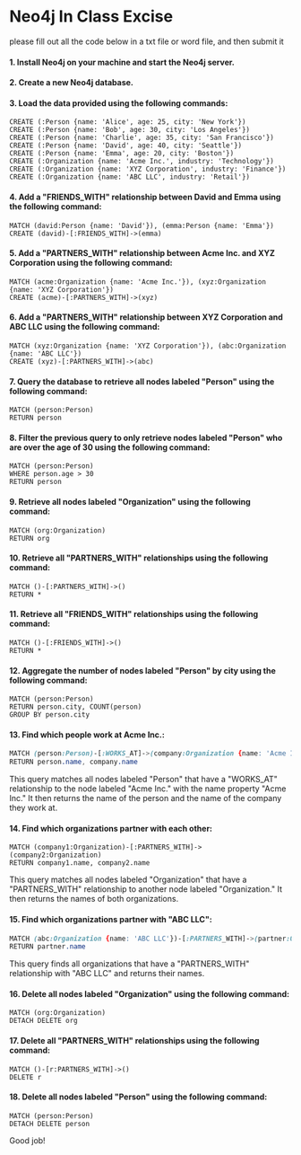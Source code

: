 # Neo4j In Class Excise
please fill out all the code below in a txt file or word file, and then submit it

#### 1. Install Neo4j on your machine and start the Neo4j server.

#### 2. Create a new Neo4j database.

#### 3. Load the data provided using the following commands:
```
CREATE (:Person {name: 'Alice', age: 25, city: 'New York'})
CREATE (:Person {name: 'Bob', age: 30, city: 'Los Angeles'})
CREATE (:Person {name: 'Charlie', age: 35, city: 'San Francisco'})
CREATE (:Person {name: 'David', age: 40, city: 'Seattle'})
CREATE (:Person {name: 'Emma', age: 20, city: 'Boston'})
CREATE (:Organization {name: 'Acme Inc.', industry: 'Technology'})
CREATE (:Organization {name: 'XYZ Corporation', industry: 'Finance'})
CREATE (:Organization {name: 'ABC LLC', industry: 'Retail'})
```

#### 4. Add a "FRIENDS_WITH" relationship between David and Emma using the following command:
```
MATCH (david:Person {name: 'David'}), (emma:Person {name: 'Emma'})
CREATE (david)-[:FRIENDS_WITH]->(emma)
```

#### 5. Add a "PARTNERS_WITH" relationship between Acme Inc. and XYZ Corporation using the following command:
```
MATCH (acme:Organization {name: 'Acme Inc.'}), (xyz:Organization {name: 'XYZ Corporation'})
CREATE (acme)-[:PARTNERS_WITH]->(xyz)
```

#### 6. Add a "PARTNERS_WITH" relationship between XYZ Corporation and ABC LLC using the following command:
```
MATCH (xyz:Organization {name: 'XYZ Corporation'}), (abc:Organization {name: 'ABC LLC'})
CREATE (xyz)-[:PARTNERS_WITH]->(abc)
```

#### 7. Query the database to retrieve all nodes labeled "Person" using the following command:
```
MATCH (person:Person)
RETURN person
```

#### 8. Filter the previous query to only retrieve nodes labeled "Person" who are over the age of 30 using the following command:
```
MATCH (person:Person)
WHERE person.age > 30
RETURN person
```

#### 9. Retrieve all nodes labeled "Organization" using the following command:
```
MATCH (org:Organization)
RETURN org
```

#### 10. Retrieve all "PARTNERS_WITH" relationships using the following command:
```
MATCH ()-[:PARTNERS_WITH]->()
RETURN *
```

#### 11. Retrieve all "FRIENDS_WITH" relationships using the following command:
```
MATCH ()-[:FRIENDS_WITH]->()
RETURN *
```

#### 12. Aggregate the number of nodes labeled "Person" by city using the following command:
```
MATCH (person:Person)
RETURN person.city, COUNT(person)
GROUP BY person.city
```

#### 13. Find which people work at Acme Inc.:
```css
MATCH (person:Person)-[:WORKS_AT]->(company:Organization {name: 'Acme Inc.'})
RETURN person.name, company.name
```
This query matches all nodes labeled "Person" that have a "WORKS_AT" relationship to the node labeled "Acme Inc." with the name property "Acme Inc." It then returns the name of the person and the name of the company they work at.

#### 14. Find which organizations partner with each other:
```less
MATCH (company1:Organization)-[:PARTNERS_WITH]->(company2:Organization)
RETURN company1.name, company2.name

```
This query matches all nodes labeled "Organization" that have a "PARTNERS_WITH" relationship to another node labeled "Organization." It then returns the names of both organizations.


#### 15.  Find which organizations partner with "ABC LLC":
```css
MATCH (abc:Organization {name: 'ABC LLC'})-[:PARTNERS_WITH]->(partner:Organization)
RETURN partner.name

```
This query finds all organizations that have a "PARTNERS_WITH" relationship with "ABC LLC" and returns their names.

#### 16.  Delete all nodes labeled "Organization" using the following command:
```
MATCH (org:Organization)
DETACH DELETE org
```

#### 17. Delete all "PARTNERS_WITH" relationships using the following command:
```
MATCH ()-[r:PARTNERS_WITH]->()
DELETE r
```
#### 18. Delete all nodes labeled "Person" using the following command:
```
MATCH (person:Person)
DETACH DELETE person
```
Good job!
